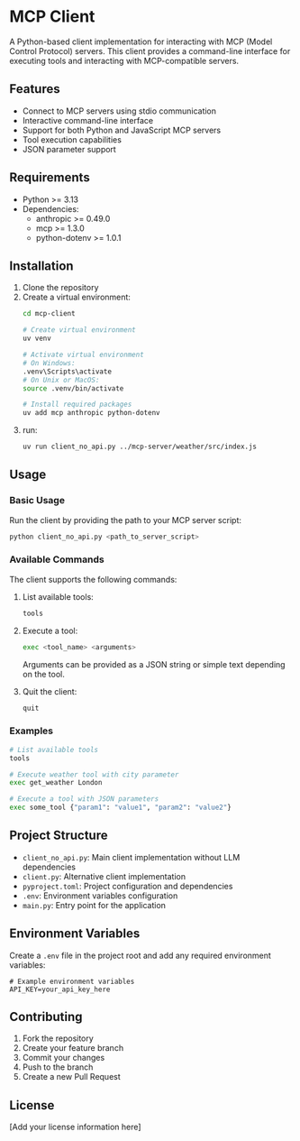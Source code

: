 # MCP Client

A Python-based client implementation for interacting with MCP (Model Control Protocol) servers. This client provides a command-line interface for executing tools and interacting with MCP-compatible servers.

## Features

- Connect to MCP servers using stdio communication
- Interactive command-line interface
- Support for both Python and JavaScript MCP servers
- Tool execution capabilities
- JSON parameter support

## Requirements

- Python >= 3.13
- Dependencies:
  - anthropic >= 0.49.0
  - mcp >= 1.3.0
  - python-dotenv >= 1.0.1

## Installation

1. Clone the repository
2. Create a virtual environment:
   ```bash
   cd mcp-client

   # Create virtual environment
   uv venv

   # Activate virtual environment
   # On Windows:
   .venv\Scripts\activate
   # On Unix or MacOS:
   source .venv/bin/activate

   # Install required packages
   uv add mcp anthropic python-dotenv
   ```
3. run:
   ```bash
   uv run client_no_api.py ../mcp-server/weather/src/index.js
   ```

## Usage

### Basic Usage

Run the client by providing the path to your MCP server script:

```bash
python client_no_api.py <path_to_server_script>
```

### Available Commands

The client supports the following commands:

1. List available tools:

   ```bash
   tools
   ```
2. Execute a tool:

   ```bash
   exec <tool_name> <arguments>
   ```

   Arguments can be provided as a JSON string or simple text depending on the tool.
3. Quit the client:

   ```bash
   quit
   ```

### Examples

```bash
# List available tools
tools

# Execute weather tool with city parameter
exec get_weather London

# Execute a tool with JSON parameters
exec some_tool {"param1": "value1", "param2": "value2"}
```

## Project Structure

- `client_no_api.py`: Main client implementation without LLM dependencies
- `client.py`: Alternative client implementation
- `pyproject.toml`: Project configuration and dependencies
- `.env`: Environment variables configuration
- `main.py`: Entry point for the application

## Environment Variables

Create a `.env` file in the project root and add any required environment variables:

```env
# Example environment variables
API_KEY=your_api_key_here
```

## Contributing

1. Fork the repository
2. Create your feature branch
3. Commit your changes
4. Push to the branch
5. Create a new Pull Request

## License

[Add your license information here]
